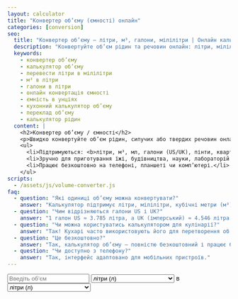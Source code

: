 ```yaml
---
layout: calculator
title: "Конвертер об’єму (ємності) онлайн"
categories: [conversion]
seo:
  title: "Конвертер об’єму — літри, м³, галони, мілілітри | Онлайн калькулятор ємності"
  description: "Конвертуйте об’єм рідин та речовин онлайн: літри, мілілітри, кубічні метри, галони, унції, кварти. Зручно для кухні, будівництва, хімії, навчання."
  keywords:
    - конвертер об’єму
    - калькулятор об’єму
    - перевести літри в мілілітри
    - м³ в літри
    - галони в літри
    - онлайн конвертація ємності
    - ємність в унціях
    - кухонний калькулятор об’єму
    - переклад об’єму
    - калькулятор рідин
  content: |
    <h2>Конвертер об’єму / ємності</h2>
    <p>Швидко конвертуйте об’єм рідин, сипучих або твердих речовин онлайн. Просто введіть значення, оберіть одиниці — і результат з’явиться миттєво.</p>
    <ul>
      <li>Підтримуються: <b>літри, м³, мл, галони (US/UK), пінти, кварти, унції</b>.</li>
      <li>Зручно для приготування їжі, будівництва, науки, лабораторій або навчання.</li>
      <li>Працює безкоштовно на телефоні, планшеті чи комп’ютері.</li>
    </ul>
scripts:
  - /assets/js/volume-converter.js
faq:
  - question: "Які одиниці об’єму можна конвертувати?"
    answer: "Калькулятор підтримує літри, мілілітри, кубічні метри (м³), галони (США/Британія), кварти, пінти та унції."
  - question: "Чим відрізняються галони US і UK?"
    answer: "1 галон US ≈ 3.785 літра, а UK (імперський) ≈ 4.546 літра. У калькуляторі обидві опції позначені окремо."
  - question: "Чи можна користуватись калькулятором для кулінарії?"
    answer: "Так! Кухарі часто використовують його для перетворення об’єму інгредієнтів у літрах, мл, унціях або пінтах."
  - question: "Це безкоштовно?"
    answer: "Так, калькулятор об’єму — повністю безкоштовний і працює без реєстрації."
  - question: "Чи доступно з телефону?"
    answer: "Так, інтерфейс адаптовано для мобільних пристроїв."
---
```


<form id="volume-converter-form" class="converter-form">
  <input type="number" id="volume-input" placeholder="Введіть об’єм" required>
  <select id="volume-from">
    <option value="l" selected>літри (л)</option>
    <option value="ml">міллілітри (мл)</option>
    <option value="m3">метри кубічні (м³)</option>
    <option value="us_gal">галони США (US gal)</option>
    <option value="uk_gal">галони Британські (UK gal)</option>
    <option value="qt">кварти (qt)</option>
    <option value="pt">пінти (pt)</option>
    <option value="oz">унції (fl oz)</option>
  </select>
  <span>в</span>
  <select id="volume-to">
    <option value="l">літри (л)</option>
    <option value="ml">міллілітри (мл)</option>
    <option value="m3">метри кубічні (м³)</option>
    <option value="us_gal">галони США (US gal)</option>
    <option value="uk_gal">галони Британські (UK gal)</option>
    <option value="qt">кварти (qt)</option>
    <option value="pt">пінти (pt)</option>
    <option value="oz">унції (fl oz)</option>
  </select>
  <div id="volume-result" class="result"></div>
</form>
